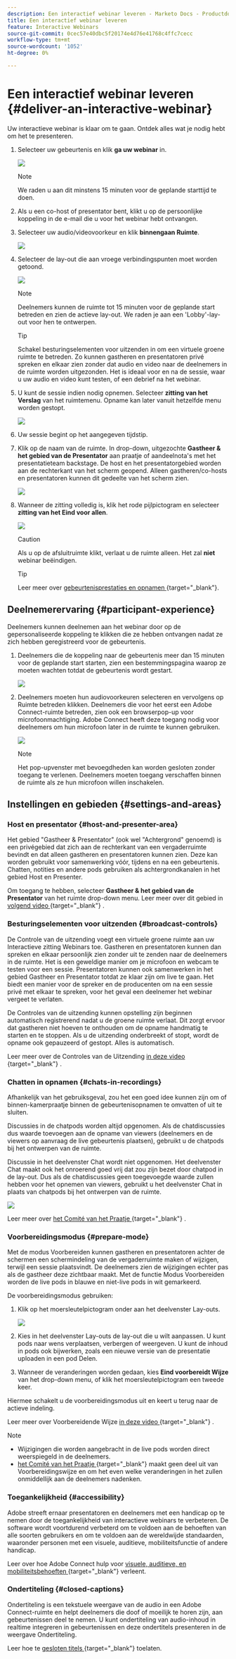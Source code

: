 ```yaml
---
description: Een interactief webinar leveren - Marketo Docs - Productdocumentatie
title: Een interactief webinar leveren
feature: Interactive Webinars
source-git-commit: 0cec57e40dbc5f20174e4d76e41768c4ffc7cecc
workflow-type: tm+mt
source-wordcount: '1052'
ht-degree: 0%

---
```


# Een interactief webinar leveren {#deliver-an-interactive-webinar}

Uw interactieve webinar is klaar om te gaan. Ontdek alles wat je nodig hebt om het te presenteren.

1. Selecteer uw gebeurtenis en klik **ga uw webinar** in.

   ![](assets/deliver-an-interactive-webinar-1.png)

   >[!NOTE]
   >
   >We raden u aan dit minstens 15 minuten voor de geplande starttijd te doen.

1. Als u een co-host of presentator bent, klikt u op de persoonlijke koppeling in de e-mail die u voor het webinar hebt ontvangen.

1. Selecteer uw audio/videovoorkeur en klik **binnengaan Ruimte**.

   ![](assets/deliver-an-interactive-webinar-2.png)

1. Selecteer de lay-out die aan vroege verbindingspunten moet worden getoond.

   ![](assets/deliver-an-interactive-webinar-3.png)

   >[!NOTE]
   >
   >Deelnemers kunnen de ruimte tot 15 minuten voor de geplande start betreden en zien de actieve lay-out. We raden je aan een &#39;Lobby&#39;-lay-out voor hen te ontwerpen.

   >[!TIP]
   >
   >Schakel besturingselementen voor uitzenden in om een virtuele groene ruimte te betreden. Zo kunnen gastheren en presentatoren privé spreken en elkaar zien zonder dat audio en video naar de deelnemers in de ruimte worden uitgezonden. Het is ideaal voor en na de sessie, waar u uw audio en video kunt testen, of een debrief na het webinar.

1. U kunt de sessie indien nodig opnemen. Selecteer **zitting van het Verslag** van het ruimtemenu. Opname kan later vanuit hetzelfde menu worden gestopt.

   ![](assets/deliver-an-interactive-webinar-4.png)

1. Uw sessie begint op het aangegeven tijdstip.

1. Klik op de naam van de ruimte. In drop-down, uitgezochte **Gastheer &amp; het gebied van de Presentator** aan praatje of aandeelnota&#39;s met het presentatieteam backstage. De host en het presentatorgebied worden aan de rechterkant van het scherm geopend. Alleen gastheren/co-hosts en presentatoren kunnen dit gedeelte van het scherm zien.

   ![](assets/deliver-an-interactive-webinar-5.png)

1. Wanneer de zitting volledig is, klik het rode pijlpictogram en selecteer **zitting van het Eind voor allen**.

   ![](assets/deliver-an-interactive-webinar-6.png)

   >[!CAUTION]
   >
   >Als u op de afsluitruimte klikt, verlaat u de ruimte alleen. Het zal **niet** webinar beëindigen.

   >[!TIP]
   >
   >Leer meer over [ gebeurtenisprestaties en opnamen ](/help/marketo/product-docs/demand-generation/events/interactive-webinars/event-workflows.md){target="_blank"}.

## Deelnemerervaring {#participant-experience}

Deelnemers kunnen deelnemen aan het webinar door op de gepersonaliseerde koppeling te klikken die ze hebben ontvangen nadat ze zich hebben geregistreerd voor de gebeurtenis.

1. Deelnemers die de koppeling naar de gebeurtenis meer dan 15 minuten voor de geplande start starten, zien een bestemmingspagina waarop ze moeten wachten totdat de gebeurtenis wordt gestart.

   ![](assets/deliver-an-interactive-webinar-7.png)

1. Deelnemers moeten hun audiovoorkeuren selecteren en vervolgens op Ruimte betreden klikken. Deelnemers die voor het eerst een Adobe Connect-ruimte betreden, zien ook een browserpop-up voor microfoonmachtiging. Adobe Connect heeft deze toegang nodig voor deelnemers om hun microfoon later in de ruimte te kunnen gebruiken.

   ![](assets/deliver-an-interactive-webinar-8.png)

   >[!NOTE]
   >
   >Het pop-upvenster met bevoegdheden kan worden gesloten zonder toegang te verlenen. Deelnemers moeten toegang verschaffen binnen de ruimte als ze hun microfoon willen inschakelen.

## Instellingen en gebieden {#settings-and-areas}

### Host en presentator {#host-and-presenter-area}

Het gebied &quot;Gastheer &amp; Presentator&quot; (ook wel &quot;Achtergrond&quot; genoemd) is een privégebied dat zich aan de rechterkant van een vergaderruimte bevindt en dat alleen gastheren en presentatoren kunnen zien. Deze kan worden gebruikt voor samenwerking vóór, tijdens en na een gebeurtenis. Chatten, notities en andere pods gebruiken als achtergrondkanalen in het gebied Host en Presenter.

Om toegang te hebben, selecteer **Gastheer &amp; het gebied van de Presentator** van het ruimte drop-down menu. Leer meer over dit gebied in [ volgend video ](https://www.youtube.com/watch?v=11GkcvIUttY){target="_blank"} .

### Besturingselementen voor uitzenden {#broadcast-controls}

De Controle van de uitzending voegt een virtuele groene ruimte aan uw Interactieve zitting Webinars toe. Gastheren en presentatoren kunnen dan spreken en elkaar persoonlijk zien zonder uit te zenden naar de deelnemers in de ruimte. Het is een geweldige manier om je microfoon en webcam te testen voor een sessie. Presentatoren kunnen ook samenwerken in het gebied Gastheer en Presentator totdat ze klaar zijn om live te gaan. Het biedt een manier voor de spreker en de producenten om na een sessie privé met elkaar te spreken, voor het geval een deelnemer het webinar vergeet te verlaten.

De Controles van de uitzending kunnen opstelling zijn beginnen automatisch registrerend nadat u de groene ruimte verlaat. Dit zorgt ervoor dat gastheren niet hoeven te onthouden om de opname handmatig te starten en te stoppen. Als u de uitzending onderbreekt of stopt, wordt de opname ook gepauzeerd of gestopt. Alles is automatisch.

Leer meer over de Controles van de Uitzending [ in deze video ](https://www.youtube.com/watch?v=TcoCeEJoyjg){target="_blank"} .

### Chatten in opnamen {#chats-in-recordings}

Afhankelijk van het gebruiksgeval, zou het een goed idee kunnen zijn om of binnen-kamerpraatje binnen de gebeurtenisopnamen te omvatten of uit te sluiten.

Discussies in de chatpods worden altijd opgenomen. Als de chatdiscussies dus waarde toevoegen aan de opname van viewers (deelnemers en de viewers op aanvraag de live gebeurtenis plaatsen), gebruikt u de chatpods bij het ontwerpen van de ruimte.

Discussie in het deelvenster Chat wordt niet opgenomen. Het deelvenster Chat maakt ook het onroerend goed vrij dat zou zijn bezet door chatpod in de lay-out. Dus als de chatdiscussies geen toegevoegde waarde zullen hebben voor het opnemen van viewers, gebruikt u het deelvenster Chat in plaats van chatpods bij het ontwerpen van de ruimte.

![](assets/deliver-an-interactive-webinar-9.png)

Leer meer over [ het Comité van het Praatje ](https://helpx.adobe.com/nl/adobe-connect/using/notes-chat-q-a-polls.html#chat_panel){target="_blank"} .

### Voorbereidingsmodus {#prepare-mode}

Met de modus Voorbereiden kunnen gastheren en presentatoren achter de schermen een schermindeling van de vergaderruimte maken of wijzigen, terwijl een sessie plaatsvindt. De deelnemers zien de wijzigingen echter pas als de gastheer deze zichtbaar maakt. Met de functie Modus Voorbereiden worden de live pods in blauwe en niet-live pods in wit gemarkeerd.

De voorbereidingsmodus gebruiken:

1. Klik op het moersleutelpictogram onder aan het deelvenster Lay-outs.

   ![](assets/deliver-an-interactive-webinar-10.png)

1. Kies in het deelvenster Lay-outs de lay-out die u wilt aanpassen. U kunt pods naar wens verplaatsen, verbergen of weergeven. U kunt de inhoud in pods ook bijwerken, zoals een nieuwe versie van de presentatie uploaden in een pod Delen.

1. Wanneer de veranderingen worden gedaan, kies **Eind voorbereidt Wijze** van het drop-down menu, of klik het moersleutelpictogram een tweede keer.

Hiermee schakelt u de voorbereidingsmodus uit en keert u terug naar de actieve indeling.

Leer meer over Voorbereidende Wijze [ in deze video ](https://www.youtube.com/watch?v=kUya84sx-E4){target="_blank"} .

>[!NOTE]
>
>* Wijzigingen die worden aangebracht in de live pods worden direct weerspiegeld in de deelnemers.
>* [ het Comité van het Praatje ](https://helpx.adobe.com/nl/adobe-connect/using/notes-chat-q-a-polls.html#chat_panel){target="_blank"}  maakt geen deel uit van Voorbereidingswijze en om het even welke veranderingen in het zullen onmiddellijk aan de deelnemers nadenken.

### Toegankelijkheid {#accessibility}

Adobe streeft ernaar presentatoren en deelnemers met een handicap op te nemen door de toegankelijkheid van interactieve webinars te verbeteren. De software wordt voortdurend verbeterd om te voldoen aan de behoeften van alle soorten gebruikers en om te voldoen aan de wereldwijde standaarden, waaronder personen met een visuele, auditieve, mobiliteitsfunctie of andere handicap.

Leer over hoe Adobe Connect hulp voor [ visuele, auditieve, en mobiliteitsbehoeften ](https://helpx.adobe.com/nl/adobe-connect/using/accessibility-features.html){target="_blank"}  verleent.

### Ondertiteling {#closed-captions}

Ondertiteling is een tekstuele weergave van de audio in een Adobe Connect-ruimte en helpt deelnemers die doof of moeilijk te horen zijn, aan gebeurtenissen deel te nemen. U kunt ondertiteling van audio-inhoud in realtime integreren in gebeurtenissen en deze ondertitels presenteren in de weergave Ondertiteling.

Leer hoe te [ gesloten titels ](https://helpx.adobe.com/nl/adobe-connect/using/closed-captioning-html-client.html){target="_blank"}  toelaten.
